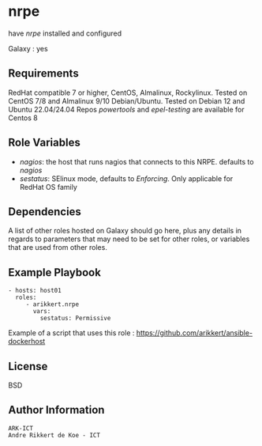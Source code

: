 nrpe
====

have *nrpe* installed and configured

Galaxy : yes

Requirements
------------

RedHat compatible 7 or higher, CentOS, Almalinux, Rockylinux.
Tested on CentOS 7/8 and Almalinux 9/10
Debian/Ubuntu.
Tested on Debian 12 and Ubuntu 22.04/24.04
Repos *powertools* and *epel-testing* are available for Centos 8

Role Variables
--------------

- *nagios*: the host that runs nagios that connects to this NRPE. defaults to *nagios*
- *sestatus*: SElinux mode, defaults to *Enforcing*. Only applicable for RedHat OS family

Dependencies
------------

A list of other roles hosted on Galaxy should go here, plus any details in regards to parameters that may need to be set for other roles, or variables that are used from other roles.

Example Playbook
----------------

    - hosts: host01
      roles:
         - arikkert.nrpe
           vars:
             sestatus: Permissive

Example of a script that uses this role : https://github.com/arikkert/ansible-dockerhost

License
-------

BSD

Author Information
------------------

    ARK-ICT
    Andre Rikkert de Koe - ICT
